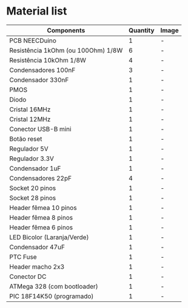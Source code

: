 # Material list

| Components | Quantity | Image |
| -----------|----------|-------|
| PCB NEECDuino | 1 | - |
| Resistência 1kOhm (ou 100Ohm) 1/8W | 6 | - |
| Resistência 10kOhm 1/8W | 4 | - |
| Condensadores 100nF | 3 | - |
| Condensador 330nF | 1 | - |
| PMOS | 1 | - |
| Diodo | 1 | - |
| Cristal 16MHz | 1 | - |
| Cristal 12MHz | 1 | - |
| Conector USB-B mini | 1 | - |
| Botão reset | 1 | - |
| Regulador 5V | 1 | - |
| Regulador 3.3V | 1 | - |
| Condensador 1uF | 1 | - |
| Condensadores 22pF | 4 | - |
| Socket 20 pinos | 1 | - |
| Socket 28 pinos | 1 | - |
| Header fêmea 10 pinos | 1 | - |
| Header fêmea 8 pinos | 1 | - |
| Header fêmea 6 pinos | 1 | - |
| LED Bicolor (Laranja/Verde) | 1 | - |
| Condensador 47uF | 1 | - |
| PTC Fuse | 1 | - |
| Header macho 2x3 | 1 | - |
| Conector DC | 1 | - |
| ATMega 328 (com bootloader) | 1 | - |
| PIC 18F14K50 (programado) | 1 | - |
